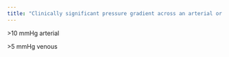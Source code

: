 ```yaml
---
title: "Clinically significant pressure gradient across an arterial or venous stenosis?"
---
```

&gt;10 mmHg arterial

&gt;5 mmHg venous

